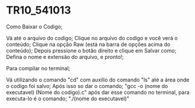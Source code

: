 # TR10_541013

Como Baixar o Codigo;

Vá até o arquivo do codigo;
Clique no arquivo do codigo e você verá o conteúdo;
Clique na opção Raw (está na barra de opções acima do conteúdo);
Depois pressione o botão direito e clique em Salvar como;
Defina o nome e extensão do arquivo, e pronto!;

Para compilar no terminal;

Vá utilizando o comando "cd" com auxilio do comando "ls" até a área onde o codigo foi salvo;
Após isso so dar o comando;
"gcc -o (nome do executavel) (Nome do codigo).c"
após dar esse comando no terminal, para executa-lo é o comando;
"./(nome do executavel)"

